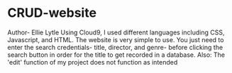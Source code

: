 # CRUD-website
Author- Ellie Lytle
Using Cloud9, I used different languages including CSS, Javascript, and HTML.
The website is very simple to use. You just need to enter the search credentials- title, director, and genre- before clicking the search button in order for the title to get recorded in a database. 
Also: The 'edit' function of my project does not function as intended
